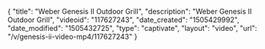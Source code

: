 {
    "title": "Weber Genesis II Outdoor Grill",
    "description": "Weber Genesis II Outdoor Grill",
    "videoid": "117627243",
    "date_created": "1505429992",
    "date_modified": "1505432725",
    "type": "captivate",
    "layout": "video",
    "url": "\/v\/genesis-ii-video-mp4\/117627243"
}